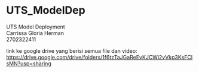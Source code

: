 # UTS_ModelDep
UTS Model Deployment  
Carrissa Gloria Herman  
2702322411  

link ke google drive yang berisi semua file dan video:   
https://drive.google.com/drive/folders/1f6tzTaJGaReEvKJCWi2vVkp3KsFClsMN?usp=sharing 
